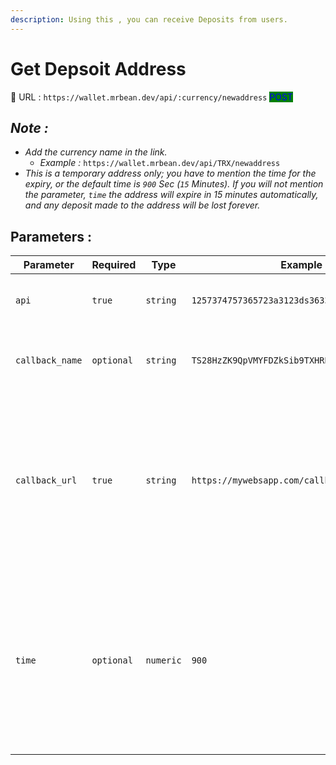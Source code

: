 ```yaml
---
description: Using this , you can receive Deposits from users.
---
```


# Get Depsoit Address

:link: URL : `https://wallet.mrbean.dev/api/:currency/newaddress`  <mark style="color:blue;background-color:green;">POST</mark>&#x20;

## _Note :_

* _Add the currency name in the link._&#x20;
  * _Example :_ `https://wallet.mrbean.dev/api/TRX/newaddress`
* _This is a temporary address only; you have to mention the time for the expiry, or the default time is `900` Sec (`15` Minutes). If you will not mention the parameter, `time` the address will expire in 15 minutes automatically, and any deposit made to the address will be lost forever._

## Parameters :

| Parameter       | Required   | Type      | Example                                       | Description                                                                                                                                                                             |
| --------------- | ---------- | --------- | --------------------------------------------- | --------------------------------------------------------------------------------------------------------------------------------------------------------------------------------------- |
| `api`           | `true`     | `string`  | `1257374757365723a3123ds3633123213123421412a` | Get your API form your user dashboard.                                                                                                                                                  |
| `callback_name` | `optional` | `string`  | `TS28HzZK9QpVMYFDZkSib9TXHRB65Zni9D`          | send the address you want to check balance for                                                                                                                                          |
| `callback_url`  | `true`     | `string`  | `https://mywebsapp.com/callback.php`          | <p>We will be sending a POST notification to this URL when we receive a deposit.<br><br>For more info <a href="../api-deposits/deposit-notifications.md">Click here</a>.</p>            |
| `time`          | `optional` | `numeric` | `900`                                         | <p>send the seconds for this deposit to expire in.<br>Default = <code>900</code> Sec<br>Minimum = <code>900</code> Sec (15 Minutes)<br>Maximum = <code>3600</code> Sec (60 Minutes)</p> |

